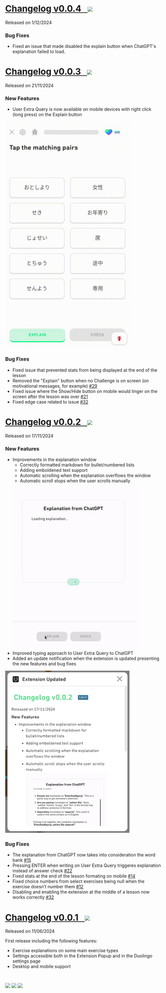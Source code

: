 # [Changelog v0.0.4 &nbsp; <img src="https://img.shields.io/badge/Latest-0a7fa6">](#)
Released on 1/12/2024

### Bug Fixes
- Fixed an issue that made disabled the explain button when ChatGPT's explanation failed to load.


# [Changelog v0.0.3 &nbsp; <img src="https://img.shields.io/badge/Released-11ad2e">](#)
Released on 21/11/2024

### New Features
- User Extra Query is now available on mobile devices with right click (long press) on the Explain button
<img class="d-cgpt-changelog-demo" src="https://raw.githubusercontent.com/digas99/duo-explained/refs/heads/main/images/changelog/v003/user-extra-query-mobile.gif" width="400px">

### Bug Fixes
- Fixed issue that prevented stats from being displayed at the end of the lesson
- Removed the "Explain" button when no Challenge is on screen (on motivational messages, for example) [#29](https://github.com/digas99/duo-explained/issues/29)
- Fixed issue where the Show/Hide button on mobile would linger on the screen after the lesson was over [#21](https://github.com/digas99/duo-explained/issues/21)
- Fixed edge case related to issue [#32](https://github.com/digas99/duo-explained/issues/32)


# [Changelog v0.0.2 &nbsp; <img src="https://img.shields.io/badge/Released-11ad2e">](https://github.com/digas99/duo-explained/releases/tag/v0.0.2)
Released on 17/11/2024

### New Features
- Improvements in the explanation window
  - Correctly formatted markdown for bullet/numbered lists
  - Adding emboldened text support
  - Automatic scrolling when the explanation overflows the window
  - Automatic scroll stops when the user scrolls manually
  <img class="d-cgpt-changelog-demo" src="https://raw.githubusercontent.com/digas99/duo-explained/refs/heads/main/images/changelog/v002/explain-window-updates.gif" width="400px">
- Improved typing approach to User Extra Query to ChatGPT  
- Added an update notification when the extension is updated presenting the new features and bug fixes
<img class="d-cgpt-changelog-demo" src="https://raw.githubusercontent.com/digas99/duo-explained/refs/heads/main/images/changelog/v002/update-changelog.png" width="400px">

### Bug Fixes
- The explanation from ChatGPT now takes into consideration the word bank [#15](https://github.com/digas99/duo-explained/issues/15) 
- Pressing ENTER when writing on User Extra Query triggeres explanation instead of answer check [#22](https://github.com/digas99/duo-explained/issues/22)
- Fixed stats at the end of the lesson formating on mobile [#14](https://github.com/digas99/duo-explained/issues/14)
- Fixed choice numbers from select exercises being null when the exercise doesn't number them [#12](https://github.com/digas99/duo-explained/issues/12)
- Disabling and enabling the extension at the middle of a lesson now works correctly [#32](https://github.com/digas99/duo-explained/issues/32)

# [Changelog v0.0.1 &nbsp; <img src="https://img.shields.io/badge/Released-11ad2e">](https://github.com/digas99/duo-explained/releases/tag/v0.0.1)
Released on 11/06/2024

First release including the following features:
- Exercise explanations on some main exercise types
- Settings accessible both in the Extension Popup and in the Duolingo settings page
- Desktop and mobile support

<br>

<p>
	<img src="https://img.shields.io/badge/Latest-0a7fa6">
	<img src="https://img.shields.io/badge/Released-11ad2e">
	<img src="https://img.shields.io/badge/Developing-c7a510">
</p>